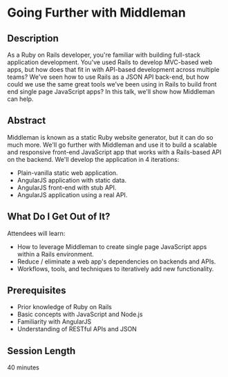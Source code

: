 Going Further with Middleman
============================
## Description
As a Ruby on Rails developer, you're familiar with building full-stack application development. You've used Rails to develop MVC-based web apps, but how does that fit in with API-based development across multiple teams? We've seen how to use Rails as a JSON API back-end, but how could we use the same great tools we’ve been using in Rails to build front end single page JavaScript apps? In this talk, we'll show how Middleman can help.


## Abstract
Middleman is known as a static Ruby website generator, but it can do so much more. We'll go further with Middleman and use it to build a scalable and responsive front-end JavaScript app that works with a Rails-based API on the backend. We'll develop the application in 4 iterations:
* Plain-vanilla static web application.
* AngularJS application with static data.
* AngularJS front-end with stub API.
* AngularJS application using a real API.


## What Do I Get Out of It?
Attendees will learn:
* How to leverage Middleman to create single page JavaScript apps within a Rails environment.
* Reduce / eliminate a web app's dependencies on backends and APIs.
* Workflows, tools, and techniques to iteratively add new functionality.


## Prerequisites
* Prior knowledge of Ruby on Rails
* Basic concepts with JavaScript and Node.js
* Familiarity with AngularJS
* Understanding of RESTful APIs and JSON


## Session Length
40 minutes
